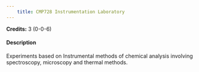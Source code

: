 ```yaml
---
    title: CMP728 Instrumentation Laboratory
---
```

**Credits:** 3 (0-0-6)



#### Description 
Experiments based on Instrumental methods of chemical analysis involving spectroscopy, microscopy and thermal methods.